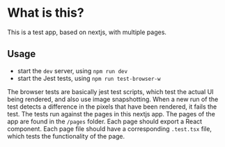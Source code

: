 # What is this?

This is a test app, based on nextjs, with multiple pages.

## Usage

 * start the `dev` server, using `npm run dev`
 * start the Jest tests, using `npm run test-browser-w`


The browser tests are basically jest test scripts, which test the actual UI being rendered, and also use image snapshotting. When a new run of the test detects a difference in the pixels that have been rendered, it fails the test.
The tests run against the pages in this nextjs app. The pages of the app are found in the `/pages` folder. Each page should export a React component. Each page file should have a corresponding `.test.tsx` file, which tests the functionality of the page.